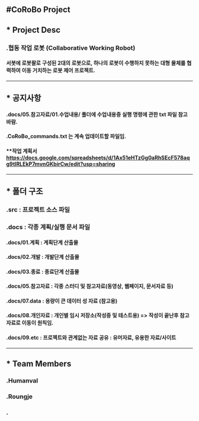 #CoRoBo Project 
----
## *  Project Desc 
### .협동 작업 로봇 (Collaborative Working Robot)  
####  서봇에 로봇팔로 구성된 2대의 로봇으로, 하나의 로봇이 수행하지 못하는 대형 물체를 협력하여 이동 거치하는 로봇 제어 프로젝트. 

---
## * 공지사항 
#### .docs/05.참고자료/01.수업내용/ 폴더에 수업내용중 실행 명령에 관한 txt 파일 참고 바람. 
#### .CoRoBo_commands.txt 는 계속 업데이트할 파일임. 


#### **작업 계획서 <https://docs.google.com/spreadsheets/d/1Ax51eHTzGg0aRhSEcF578aqg9tlRLEkP7mvnGKbirCw/edit?usp=sharing>

---
## * 폴더 구조  
### .src : 프로젝트 소스 파일  
### .docs : 각종 계획/실행 문서 파일 
####  .docs/01.계획 : 계획단계 산출물 
####  .docs/02.개발 : 개발단계 산출물 
####  .docs/03.종료 : 종료단계 산출물 
####  .docs/05.참고자료 : 각종 스터디 및 참고자료(동영상, 웹페이지, 문서자료 등) 
####  .docs/07.data : 용량이 큰 데이터 성 자료 (참고용) 
####  .docs/08.개인자료 : 개인별 임시 저장소(작성중 및 테스트용) => 작성이 끝난후 참고자료로 이동이 원칙임. 
####  .docs/09.etc : 프로젝트와 관계없는 자료 공유 : 유머자료, 유용한 자료/사이트 


---
## * Team Members 
### .Humanval 
### .Roungje
### .
